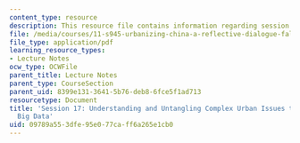 ```yaml
---
content_type: resource
description: This resource file contains information regarding session 17.
file: /media/courses/11-s945-urbanizing-china-a-reflective-dialogue-fall-2013/09789a553dfe95e077caff6a265e1cb0_MIT11_S945F13_Session17.pdf
file_type: application/pdf
learning_resource_types:
- Lecture Notes
ocw_type: OCWFile
parent_title: Lecture Notes
parent_type: CourseSection
parent_uid: 8399e131-3641-5b76-deb8-6fce5f1ad713
resourcetype: Document
title: 'Session 17: Understanding and Untangling Complex Urban Issues through Emerging
  Big Data'
uid: 09789a55-3dfe-95e0-77ca-ff6a265e1cb0
---
```

